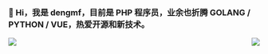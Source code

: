 ### 🌱 Hi，我是 dengmf，目前是 PHP 程序员，业余也折腾 GOLANG / PYTHON / VUE，热爱开源和新技术。

<!--
**dmf-code/dmf-code** is a ✨ _special_ ✨ repository because its `README.md` (this file) appears on your GitHub profile.

Here are some ideas to get you started:

- 🔭 I’m currently working on ...
- 🌱 I’m currently learning ...
- 👯 I’m looking to collaborate on ...
- 🤔 I’m looking for help with ...
- 💬 Ask me about ...
- 📫 How to reach me: ...
- 😄 Pronouns: ...
- ⚡ Fun fact: ...
-->

<div style="display: flex;width:100%;justify-content: space-between;"> 
<img  src="https://github-readme-stats.vercel.app/api?username=dmf-code&show_icons=true&hide=contribs" />
<img  src="https://github-readme-stats.vercel.app/api/top-langs/?username=dmf-code&layout=compact" />
</div>
